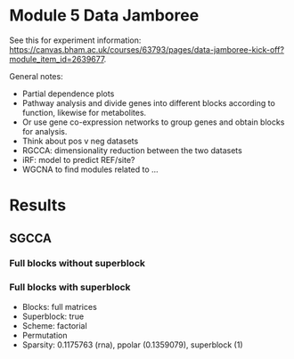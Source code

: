 # Module 5 Data Jamboree

See this for experiment information: https://canvas.bham.ac.uk/courses/63793/pages/data-jamboree-kick-off?module_item_id=2639677.

General notes:

- Partial dependence plots
- Pathway analysis and divide genes into different blocks according to function, likewise for metabolites.
- Or use gene co-expression networks to group genes and obtain blocks for analysis.
- Think about pos v neg datasets
- RGCCA: dimensionality reduction between the two datasets
- iRF: model to predict REF/site?
- WGCNA to find modules related to ...

# Results

## SGCCA

### Full blocks without superblock

### Full blocks with superblock

- Blocks: full matrices
- Superblock: true
- Scheme: factorial
- Permutation
- Sparsity: 0.1175763 (rna), ppolar (0.1359079), superblock (1)
